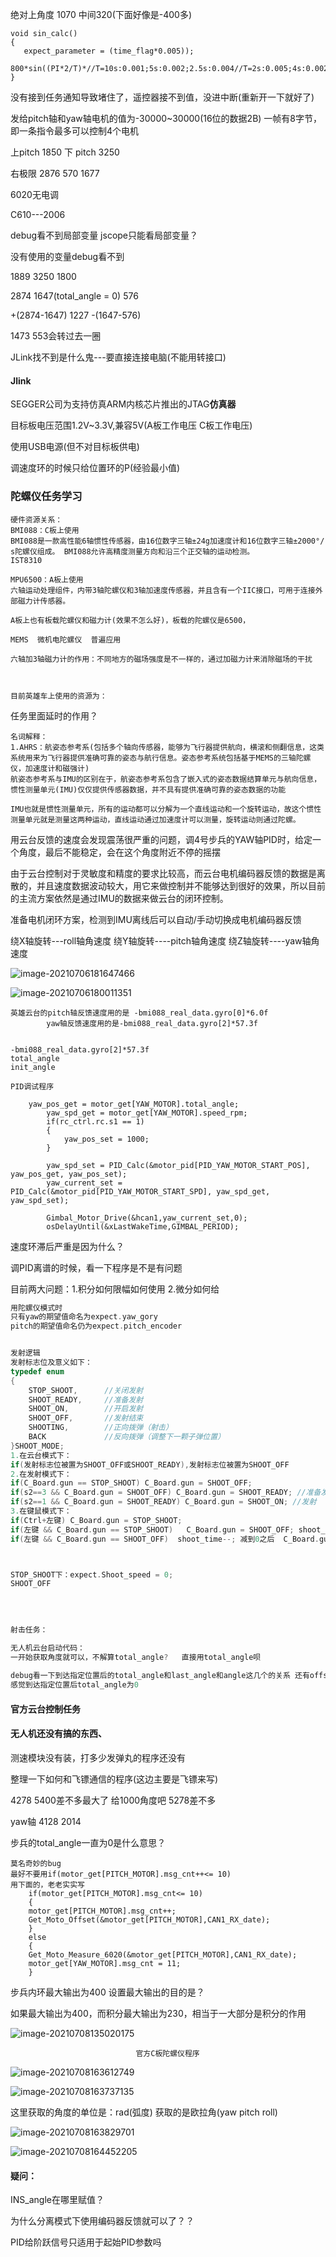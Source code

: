 绝对上角度 1070  中间320(下面好像是-400多)

```
void sin_calc()
{
   expect_parameter = (time_flag*0.005));
 800*sin((PI*2/T)*//T=10s:0.001;5s:0.002;2.5s:0.004//T=2s:0.005;4s:0.0025;8s:0.00125
}
```

没有接到任务通知导致堵住了，遥控器接不到值，没进中断(重新开一下就好了)

发给pitch轴和yaw轴电机的值为-30000~30000(16位的数据2B)
		一帧有8字节，即一条指令最多可以控制4个电机

上pitch 1850
		下 pitch 3250

右极限 2876 570   1677

6020无电调

C610---2006

debug看不到局部变量
		jscope只能看局部变量？

没有使用的变量debug看不到
		

1889  3250    1800

2874  1647(total_angle = 0)  576  

+(2874-1647)  1227
		-(1647-576)   

1473   553会转过去一圈

JLink找不到是什么鬼---要直接连接电脑(不能用转接口)

#### Jlink

SEGGER公司为支持仿真ARM内核芯片推出的JTAG**仿真器** 

目标板电压范围1.2V~3.3V,兼容5V(A板工作电压  C板工作电压)

使用USB电源(但不对目标板供电)

调速度环的时候只给位置环的P(经验最小值)





### 陀螺仪任务学习

```
硬件资源关系：
BMI088：C板上使用
BMI088是一款高性能6轴惯性传感器，由16位数字三轴±24g加速度计和16位数字三轴±2000°/ s陀螺仪组成。 BMI088允许高精度测量方向和沿三个正交轴的运动检测。
IST8310 

MPU6500：A板上使用
六轴运动处理组件，内带3轴陀螺仪和3轴加速度传感器，并且含有一个IIC接口，可用于连接外部磁力计传感器。

A板上也有板载陀螺仪和磁力计(效果不怎么好)，板载的陀螺仪是6500，

MEMS  微机电陀螺仪  普遍应用

六轴加3轴磁力计的作用：不同地方的磁场强度是不一样的，通过加磁力计来消除磁场的干扰



目前英雄车上使用的资源为：

```

任务里面延时的作用？

```
名词解释：
1.AHRS：航姿态参考系(包括多个轴向传感器，能够为飞行器提供航向，横滚和侧翻信息，这类系统用来为飞行器提供准确可靠的姿态与航行信息。姿态参考系统包括基于MEMS的三轴陀螺仪，加速度计和磁强计)
航姿态参考系与IMU的区别在于，航姿态参考系包含了嵌入式的姿态数据结算单元与航向信息，惯性测量单元(IMU)仅仅提供传感器数据，并不具有提供准确可靠的姿态数据的功能

IMU也就是惯性测量单元，所有的运动都可以分解为一个直线运动和一个旋转运动，故这个惯性测量单元就是测量这两种运动，直线运动通过加速度计可以测量，旋转运动则通过陀螺。
```

用云台反馈的速度会发现震荡很严重的问题，调4号步兵的YAW轴PID时，给定一个角度，最后不能稳定，会在这个角度附近不停的摇摆

由于云台控制对于灵敏度和精度的要求比较高，而云台电机编码器反馈的数据是离散的，并且速度数据波动较大，用它来做控制并不能够达到很好的效果，所以目前的主流方案依然是通过IMU的数据来做云台的闭环控制。

准备电机闭环方案，检测到IMU离线后可以自动/手动切换成电机编码器反馈

绕X轴旋转---roll轴角速度
		绕Y轴旋转----pitch轴角速度
		绕Z轴旋转----yaw轴角速度

![image-20210706181647466](C:/Users/chenw/AppData/Roaming/Typora/typora-user-images/image-20210706181647466.png)

![image-20210706180011351](C:/Users/chenw/AppData/Roaming/Typora/typora-user-images/image-20210706180011351.png)

```
英雄云台的pitch轴反馈速度用的是 -bmi088_real_data.gyro[0]*6.0f
		yaw轴反馈速度用的是-bmi088_real_data.gyro[2]*57.3f 


-bmi088_real_data.gyro[2]*57.3f
total_angle
init_angle
```

```
PID调试程序	
	
	yaw_pos_get = motor_get[YAW_MOTOR].total_angle;
		yaw_spd_get = motor_get[YAW_MOTOR].speed_rpm;
		if(rc_ctrl.rc.s1 == 1)
		{
			yaw_pos_set = 1000;
		}
		
		yaw_spd_set = PID_Calc(&motor_pid[PID_YAW_MOTOR_START_POS], yaw_pos_get, yaw_pos_set);
		yaw_current_set = PID_Calc(&motor_pid[PID_YAW_MOTOR_START_SPD], yaw_spd_get, yaw_spd_set);

		Gimbal_Motor_Drive(&hcan1,yaw_current_set,0); 
		osDelayUntil(&xLastWakeTime,GIMBAL_PERIOD);	
```

速度环滞后严重是因为什么？

调PID离谱的时候，看一下程序是不是有问题

目前两大问题：1.积分如何限幅如何使用  2.微分如何给

```C
用陀螺仪模式时
只有yaw的期望值命名为expect.yaw_gory
pitch的期望值命名仍为expect.pitch_encoder


发射逻辑
发射标志位及意义如下：
typedef enum
{
	STOP_SHOOT,      //关闭发射
	SHOOT_READY,     //准备发射
	SHOOT_ON,        //开启发射
	SHOOT_OFF,       //发射结束
	SHOOTING,        //正向拨弹（射击）
	BACK             //反向拨弹（调整下一颗子弹位置）
}SHOOT_MODE;
1.在云台模式下：
if(发射标志位被置为SHOOT_OFF或SHOOT_READY),发射标志位被置为SHOOT_OFF
2.在发射模式下：
if(C_Board.gun == STOP_SHOOT) C_Board.gun = SHOOT_OFF;
if(s2==3 && C_Board.gun = SHOOT_OFF) C_Board.gun = SHOOT_READY; //准备发射
if(s2==1 && C_Board.gun = SHOOT_READY) C_Board.gun = SHOOT_ON; //发射
3.在键鼠模式下：
if(Ctrl+左键) C_Board.gun = STOP_SHOOT;
if(左键 && C_Board.gun == STOP_SHOOT)   C_Board.gun = SHOOT_OFF; shoot_time = 10;
if(左键 && C_Board.gun == SHOOT_OFF)  shoot_time--; 减到0之后  C_Board.gun = SHOOT_ON;



STOP_SHOOT下：expect.Shoot_speed = 0;
SHOOT_OFF
    
    
    

射击任务：

无人机云台启动代码：
一开始获取角度就可以，不解算total_angle?   直接用total_angle呗
    
debug看一下到达指定位置后的total_angle和last_angle和angle这几个的关系 还有offset_angle
感觉到达指定位置后total_angle为0
```



#### 官方云台控制任务

#### 无人机还没有搞的东西、

测速模块没有装，打多少发弹丸的程序还没有

整理一下如何和飞镖通信的程序(这边主要是飞镖来写)



4278  5400差不多最大了  给1000角度吧 5278差不多



yaw轴 4128 2014

步兵的total_angle一直为0是什么意思？



```
莫名奇妙的bug
最好不要用if(motor_get[PITCH_MOTOR].msg_cnt++<= 10)
用下面的，老老实实写
	if(motor_get[PITCH_MOTOR].msg_cnt<= 10)	
    {
    motor_get[PITCH_MOTOR].msg_cnt++;
    Get_Moto_Offset(&motor_get[PITCH_MOTOR],CAN1_RX_date);
    }
    else
    {
    Get_Moto_Measure_6020(&motor_get[PITCH_MOTOR],CAN1_RX_date);
    motor_get[YAW_MOTOR].msg_cnt = 11;
    }
```



步兵内环最大输出为400   设置最大输出的目的是？

如果最大输出为400，而积分最大输出为230，相当于一大部分是积分的作用



![image-20210708135020175](C:/Users/chenw/AppData/Roaming/Typora/typora-user-images/image-20210708135020175.png)



```
							官方C板陀螺仪程序

```

![image-20210708163612749](C:/Users/chenw/AppData/Roaming/Typora/typora-user-images/image-20210708163612749.png)

![image-20210708163737135](C:/Users/chenw/AppData/Roaming/Typora/typora-user-images/image-20210708163737135.png)

这里获取的角度的单位是：rad(弧度)  获取的是欧拉角(yaw  pitch  roll)

![image-20210708163829701](C:/Users/chenw/AppData/Roaming/Typora/typora-user-images/image-20210708163829701.png)

![image-20210708164452205](C:/Users/chenw/AppData/Roaming/Typora/typora-user-images/image-20210708164452205.png)



#### 疑问：

INS_angle在哪里赋值？

为什么分离模式下使用编码器反馈就可以了？？

PID给阶跃信号只适用于起始PID参数吗